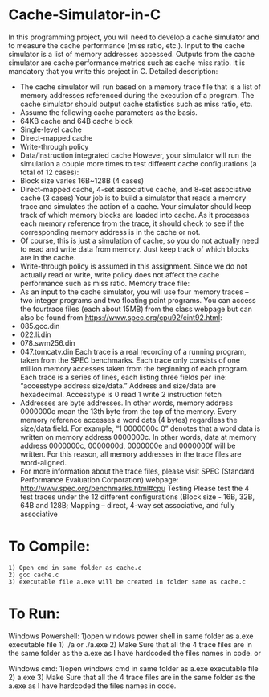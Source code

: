 # Cache-Simulator-in-C

In this programming project, you will need to develop a cache simulator and to measure the cache 
performance (miss ratio, etc.). Input to the cache simulator is a list of memory addresses accessed. 
Outputs from the cache simulator are cache performance metrics such as cache miss ratio. It is 
mandatory that you write this project in C. 
Detailed description:
* The cache simulator will run based on a memory trace file that is a list of memory addresses 
referenced during the execution of a program. The cache simulator should output cache statistics 
such as miss ratio, etc.
 * Assume the following cache parameters as the basis.
 * 64KB cache and 64B cache block
 * Single-level cache
 * Direct-mapped cache
 * Write-through policy
 * Data/instruction integrated cache
However, your simulator will run the simulation a couple more times to test different cache configurations (a total of 12 cases):
 * Block size varies 16B~128B (4 cases)
 * Direct-mapped cache, 4-set associative cache, and 8-set associative cache (3 cases)
Your job is to build a simulator that reads a memory trace and simulates the action of a cache. Your simulator should keep track of which memory blocks are loaded into cache. As it processes each memory reference from the trace, it should check to see if the corresponding memory address is in the cache or not. 
* Of course, this is just a simulation of cache, so you do not actually need to read and write data from memory. Just keep track of which blocks are in the cache. 
* Write-through policy is assumed in this assignment. Since we do not actually read or write, write policy does not affect the cache performance such as miss ratio. Memory trace file:
* As an input to the cache simulator, you will use four memory traces – two integer programs and two floating point programs. You can access the fourtrace files (each about 15MB) from the class webpage but can also be found from https://www.spec.org/cpu92/cint92.html:
 * 085.gcc.din
 * 022.li.din
 * 078.swm256.din
 * 047.tomcatv.din
Each trace is a real recording of a running program, taken from the SPEC benchmarks. Each trace only consists of one million memory accesses taken from the beginning of each program. 
Each trace is a series of lines, each listing three fields per line: “accesstype address size/data.” Address and size/data are hexadecimal. Accesstype is
 0 read
 1 write
 2 instruction fetch
* Addresses are byte addresses. In other words, memory address 0000000c mean the 13th byte from the top of the memory. Every memory reference accesses a word data (4 bytes) regardless the size/data field. For example, “1 0000000c 0” denotes that a word data is written on memory address 0000000c. In other words, data at memory address 0000000c, 0000000d, 0000000e and 0000000f will be written. For this reason, all memory addresses in the trace files are word-aligned.
* For more information about the trace files, please visit SPEC (Standard Performance Evaluation  Corporation) webpage: http://www.spec.org/benchmarks.html#cpu Testing 
Please test the 4 test traces under the 12 different configurations (Block size - 16B, 32B, 64B and 128B; 
Mapping – direct, 4-way set associative, and fully associative

# To Compile:
  	1) Open cmd in same folder as cache.c
	2) gcc cache.c
	3) executable file a.exe will be created in folder same as cache.c
# To Run:
 Windows Powershell:
	1)open windows power shell in same folder as a.exe executable file
 	1) ./a or ./a.exe
	2) Make Sure that all the 4 trace files are in the same folder as the a.exe as I have hardcoded the files names in code.
or

Windows cmd:
 1)open windows cmd in same folder as a.exe executable file
 2) a.exe
 3) Make Sure that all the 4 trace files are in the same folder as the a.exe as I have hardcoded the files names in code.
